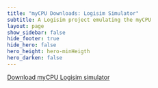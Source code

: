 ```yaml
---
title: "myCPU Downloads: Logisim Simulator"
subtitle: A Logisim project emulating the myCPU
layout: page
show_sidebar: false
hide_footer: true
hide_hero: false
hero_height: hero-minHeigth
hero_darken: false
---
```

<a class="button is-primary is-light" href="{{ site.baseurl }}/downloads/simulator/myCPU16_Basic_ISA_Sim.zip">Download myCPU Logisim simulator</a>